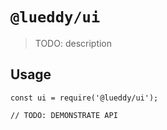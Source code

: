 # `@lueddy/ui`

> TODO: description

## Usage

```
const ui = require('@lueddy/ui');

// TODO: DEMONSTRATE API
```
